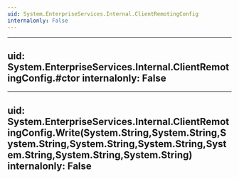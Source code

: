 ```yaml
---
uid: System.EnterpriseServices.Internal.ClientRemotingConfig
internalonly: False
---
```


---
uid: System.EnterpriseServices.Internal.ClientRemotingConfig.#ctor
internalonly: False
---

---
uid: System.EnterpriseServices.Internal.ClientRemotingConfig.Write(System.String,System.String,System.String,System.String,System.String,System.String,System.String,System.String)
internalonly: False
---
